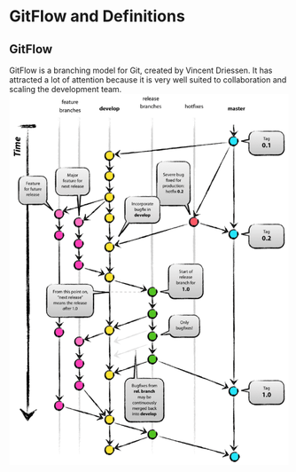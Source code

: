 # GitFlow and Definitions
## GitFlow
GitFlow is a branching model for Git, created by Vincent Driessen. It has attracted a lot of attention because it is very well suited to collaboration and scaling the development team.
![GitFlow Demo](https://github.com/cjl72/MiniProject_1/blob/master/git-model.png)
